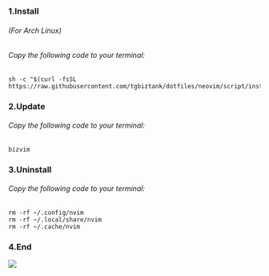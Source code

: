 ### 1.Install
###### (For Arch Linux)
###### Copy the following code to your terminal:
```
sh -c "$(curl -fsSL https://raw.githubusercontent.com/tgbiztank/dotfiles/neovim/script/install.sh)"
```

### 2.Update
###### Copy the following code to your terminal:
```
bizvim
```
### 3.Uninstall
###### Copy the following code to your terminal:
```
rm -rf ~/.config/nvim
rm -rf ~/.local/share/nvim
rm -rf ~/.cache/nvim
```
### 4.End
![](https://i.kym-cdn.com/photos/images/newsfeed/000/041/494/1241026091_youve_been_rickrolled.gif)
